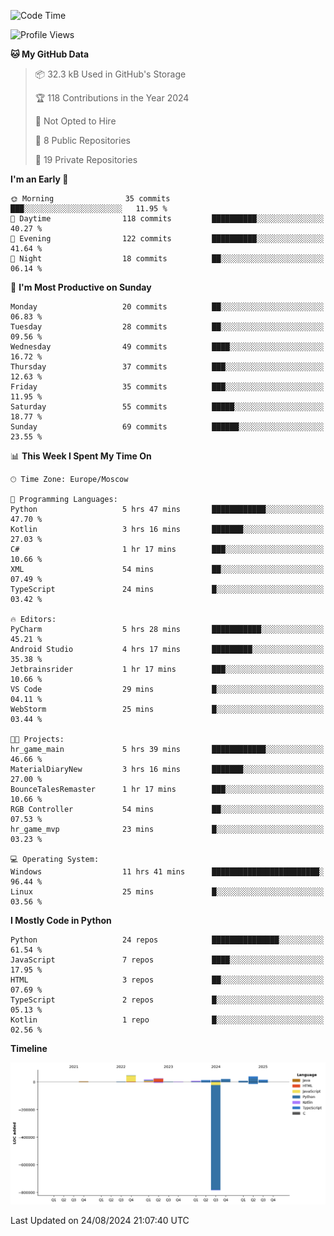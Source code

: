 <!--START_SECTION:waka-->
![Code Time](http://img.shields.io/badge/Code%20Time-478%20hrs%2019%20mins-blue)

![Profile Views](http://img.shields.io/badge/Profile%20Views-8-blue)

**🐱 My GitHub Data** 

> 📦 32.3 kB Used in GitHub's Storage 
 > 
> 🏆 118 Contributions in the Year 2024
 > 
> 🚫 Not Opted to Hire
 > 
> 📜 8 Public Repositories 
 > 
> 🔑 19 Private Repositories 
 > 
**I'm an Early 🐤** 

```text
🌞 Morning                35 commits          ███░░░░░░░░░░░░░░░░░░░░░░   11.95 % 
🌆 Daytime                118 commits         ██████████░░░░░░░░░░░░░░░   40.27 % 
🌃 Evening                122 commits         ██████████░░░░░░░░░░░░░░░   41.64 % 
🌙 Night                  18 commits          ██░░░░░░░░░░░░░░░░░░░░░░░   06.14 % 
```
📅 **I'm Most Productive on Sunday** 

```text
Monday                   20 commits          ██░░░░░░░░░░░░░░░░░░░░░░░   06.83 % 
Tuesday                  28 commits          ██░░░░░░░░░░░░░░░░░░░░░░░   09.56 % 
Wednesday                49 commits          ████░░░░░░░░░░░░░░░░░░░░░   16.72 % 
Thursday                 37 commits          ███░░░░░░░░░░░░░░░░░░░░░░   12.63 % 
Friday                   35 commits          ███░░░░░░░░░░░░░░░░░░░░░░   11.95 % 
Saturday                 55 commits          █████░░░░░░░░░░░░░░░░░░░░   18.77 % 
Sunday                   69 commits          ██████░░░░░░░░░░░░░░░░░░░   23.55 % 
```


📊 **This Week I Spent My Time On** 

```text
🕑︎ Time Zone: Europe/Moscow

💬 Programming Languages: 
Python                   5 hrs 47 mins       ████████████░░░░░░░░░░░░░   47.70 % 
Kotlin                   3 hrs 16 mins       ███████░░░░░░░░░░░░░░░░░░   27.03 % 
C#                       1 hr 17 mins        ███░░░░░░░░░░░░░░░░░░░░░░   10.66 % 
XML                      54 mins             ██░░░░░░░░░░░░░░░░░░░░░░░   07.49 % 
TypeScript               24 mins             █░░░░░░░░░░░░░░░░░░░░░░░░   03.42 % 

🔥 Editors: 
PyCharm                  5 hrs 28 mins       ███████████░░░░░░░░░░░░░░   45.21 % 
Android Studio           4 hrs 17 mins       █████████░░░░░░░░░░░░░░░░   35.38 % 
Jetbrainsrider           1 hr 17 mins        ███░░░░░░░░░░░░░░░░░░░░░░   10.66 % 
VS Code                  29 mins             █░░░░░░░░░░░░░░░░░░░░░░░░   04.11 % 
WebStorm                 25 mins             █░░░░░░░░░░░░░░░░░░░░░░░░   03.44 % 

🐱‍💻 Projects: 
hr_game_main             5 hrs 39 mins       ████████████░░░░░░░░░░░░░   46.66 % 
MaterialDiaryNew         3 hrs 16 mins       ███████░░░░░░░░░░░░░░░░░░   27.00 % 
BounceTalesRemaster      1 hr 17 mins        ███░░░░░░░░░░░░░░░░░░░░░░   10.66 % 
RGB Controller           54 mins             ██░░░░░░░░░░░░░░░░░░░░░░░   07.53 % 
hr_game_mvp              23 mins             █░░░░░░░░░░░░░░░░░░░░░░░░   03.23 % 

💻 Operating System: 
Windows                  11 hrs 41 mins      ████████████████████████░   96.44 % 
Linux                    25 mins             █░░░░░░░░░░░░░░░░░░░░░░░░   03.56 % 
```

**I Mostly Code in Python** 

```text
Python                   24 repos            ███████████████░░░░░░░░░░   61.54 % 
JavaScript               7 repos             ████░░░░░░░░░░░░░░░░░░░░░   17.95 % 
HTML                     3 repos             ██░░░░░░░░░░░░░░░░░░░░░░░   07.69 % 
TypeScript               2 repos             █░░░░░░░░░░░░░░░░░░░░░░░░   05.13 % 
Kotlin                   1 repo              █░░░░░░░░░░░░░░░░░░░░░░░░   02.56 % 
```



**Timeline**

![Lines of Code chart](https://raw.githubusercontent.com/adlemx/adlemx/main/assets/bar_graph.png)


 Last Updated on 24/08/2024 21:07:40 UTC
<!--END_SECTION:waka-->
